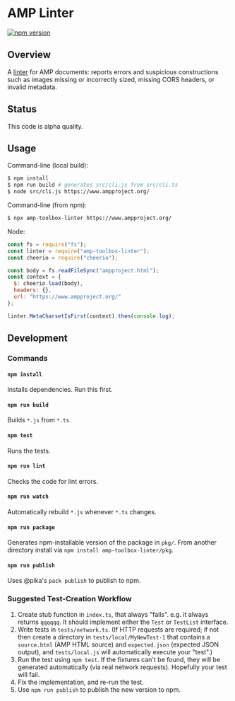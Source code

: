 # AMP Linter

[![npm
version](https://badge.fury.io/js/amp-toolbox-linter.svg)](https://badge.fury.io/js/amp-toolbox-linter)

## Overview

A [linter](<https://en.wikipedia.org/wiki/Lint_(software)>) for AMP documents:
reports errors and suspicious constructions such as images missing or
incorrectly sized, missing CORS headers, or invalid metadata.

## Status

This code is alpha quality.

## Usage

Command-line (local build):

```sh
$ npm install
$ npm run build # generates src/cli.js from src/cli.ts
$ node src/cli.js https://www.ampproject.org/
```

Command-line (from npm):

```sh
$ npx amp-toolbox-linter https://www.ampproject.org/
```

Node:

```js
const fs = require("fs");
const linter = require("amp-toolbox-linter");
const cheerio = require("cheerio");

const body = fs.readFileSync("ampproject.html");
const context = {
  $: cheerio.load(body),
  headers: {},
  url: "https://www.ampproject.org/"
};

linter.MetaCharsetIsFirst(context).then(console.log);
```

## Development

### Commands

#### `npm install`

Installs dependencies. Run this first.

#### `npm run build`

Builds `*.js` from `*.ts`.

#### `npm test`

Runs the tests.

#### `npm run lint`

Checks the code for lint errors.

#### `npm run watch`

Automatically rebuild `*.js` whenever `*.ts` changes.

#### `npm run package`

Generates npm-installable version of the package in `pkg/`. From another
directory install via `npm install amp-toolbox-linter/pkg`.

#### `npm run publish`

Uses @pika's `pack publish` to publish to npm.

### Suggested Test-Creation Workflow

1. Create stub function in `index.ts`, that always "fails". e.g. it always
   returns `qqqqqq`. It should implement either the `Test` or `TestList`
   interface.
1. Write tests in `tests/network.ts`. (If HTTP requests are required; if not
   then create a directory in `tests/local/MyNewTest-1` that contains a
   `source.html` (AMP HTML source) and `expected.json` (expected JSON output),
   and `tests/local.js` will automatically execute your "test".)
1. Run the test using `npm test`. If the fixtures can't be found, they will be
   generated automatically (via real network requests). Hopefully your test will
   fail.
1. Fix the implementation, and re-run the test.
1. Use `npm run publish` to publish the new version to npm.
